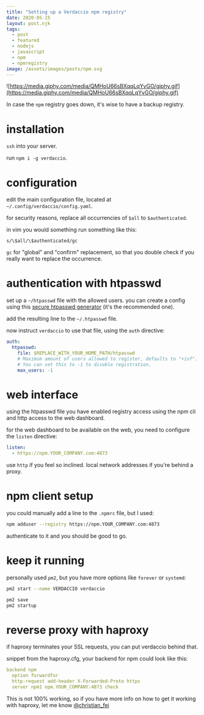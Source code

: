 ```yaml
---
title: "Setting up a Verdaccio npm registry"
date: 2020-05-15
layout: post.njk
tags:
  - post
  - featured
  - nodejs
  - javascript
  - npm
  - npmregistry
image: /assets/images/posts/npm.svg
---
```


![https://media.giphy.com/media/QMHoU66sBXqqLqYvGO/giphy.gif](https://media.giphy.com/media/QMHoU66sBXqqLqYvGO/giphy.gif)

In case the `npm` registry goes down, it's wise to have a backup registry.

# installation

`ssh` into your server.

run `npm i -g verdaccio`.

# configuration

edit the main configuration file, located at `~/.config/verdaccio/config.yaml`.

for security reasons, replace all occurrencies of `$all` to `$authenticated`.

in vim you would something run something like this:

```
s/\$all/\$authenticated/gc
```

`gc` for "global" and "confirm" replacement, so that you double check if you really want to replace the occurrence.

# authentication with htpasswd

set up a `~/htpasswd` file with the allowed users. you can create a config using this [secure htpasswd generator](https://hostingcanada.org/htpasswd-generator/) (it's the recommended one).

add the resulting line to the `~/.htpasswd` file.

now instruct `verdaccio` to use that file, using the `auth` directive:

```yml
auth:
  htpasswd:
    file: $REPLACE_WITH_YOUR_HOME_PATH/htpasswd
    # Maximum amount of users allowed to register, defaults to "+inf".
    # You can set this to -1 to disable registration.
    max_users: -1
```

# web interface

using the htpasswd file you have enabled registry access using the npm cli and http access to the web dashboard.

for the web dashboard to be available on the web, you need to configure the `listen` directive:

```yml
listen:
  - https://npm.YOUR_COMPANY.com:4873
```

use `http` if you feel so inclined. local network addresses if you're behind a proxy.

# npm client setup

you could manually add a line to the `.npmrc` file, but I used:

```sh
npm adduser --registry https://npm.YOUR_COMPANY.com:4873
```

authenticate to it and you should be good to go.

# keep it running

personally used `pm2`, but you have more options like `forever` or `systemd`:

```sh
pm2 start --name VERDACCIO verdaccio

pm2 save
pm2 startup
```

# reverse proxy with haproxy

if haproxy terminates your SSL requests, you can put verdaccio behind that.

snippet from the haproxy.cfg, your backend for npm could look like this:

```yml
backend npm
  option forwardfor
  http-request add-header X-Forwarded-Proto https
  server npm1 npm.YOUR_COMPANY:4873 check
```

This is not 100% working, so if you have more info on how to get it working with haproxy, let me know [@christian_fei](https://twitter.com/christian_fei)
